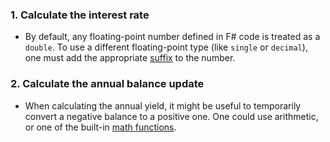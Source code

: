 ### 1. Calculate the interest rate

- By default, any floating-point number defined in F# code is treated as a `double`. To use a different floating-point type (like `single` or `decimal`), one must add the appropriate [suffix][literals] to the number.

### 2. Calculate the annual balance update

- When calculating the annual yield, it might be useful to temporarily convert a negative balance to a positive one. One could use arithmetic, or one of the built-in [math functions][math-functions].

[literals]: https://docs.microsoft.com/en-us/dotnet/fsharp/language-reference/literals
[math-functions]: https://www.dotnetperls.com/math-fs
